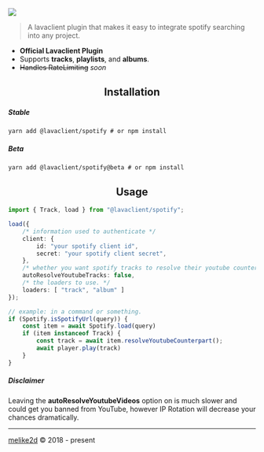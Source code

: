 <img src="https://i.imgur.com/LvsojLc.png" align="center">

> A lavaclient plugin that makes it easy to integrate spotify searching into any project.

- **Official Lavaclient Plugin**
- Supports **tracks**, **playlists**, and **albums**.
- ~~Handles RateLimiting~~ _soon_

<h2 align="center">Installation</h2>

##### Stable

```shell
yarn add @lavaclient/spotify # or npm install
```

##### Beta

```shell
yarn add @lavaclient/spotify@beta # or npm install
```

<h2 align="center">Usage</h2>

```ts
import { Track, load } from "@lavaclient/spotify";

load({
    /* information used to authenticate */
    client: {
        id: "your spotify client id",
        secret: "your spotify client secret",
    },
    /* whether you want spotify tracks to resolve their youtube counterpart */
    autoResolveYoutubeTracks: false,
    /* the loaders to use. */
    loaders: [ "track", "album" ]
});

// example: in a command or something.
if (Spotify.isSpotifyUrl(query)) {
    const item = await Spotify.load(query)
    if (item instanceof Track) {
        const track = await item.resolveYoutubeCounterpart();
        await player.play(track)
    }
}
```

##### Disclaimer

Leaving the **autoResolveYoutubeVideos** option on is much slower and could get you banned from YouTube, however IP Rotation will decrease your chances dramatically.


---

[melike2d](https://dimensional.fun) &copy; 2018 - present
